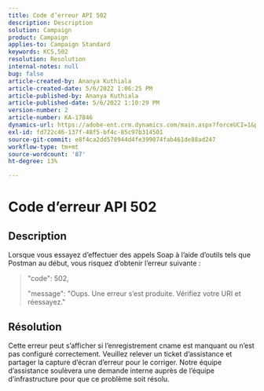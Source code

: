 ```yaml
---
title: Code d’erreur API 502
description: Description
solution: Campaign
product: Campaign
applies-to: Campaign Standard
keywords: KCS,502
resolution: Resolution
internal-notes: null
bug: false
article-created-by: Ananya Kuthiala
article-created-date: 5/6/2022 1:06:25 PM
article-published-by: Ananya Kuthiala
article-published-date: 5/6/2022 1:10:29 PM
version-number: 2
article-number: KA-17846
dynamics-url: https://adobe-ent.crm.dynamics.com/main.aspx?forceUCI=1&pagetype=entityrecord&etn=knowledgearticle&id=2a32a951-3dcd-ec11-a7b5-0022480b639b
exl-id: fd722c46-137f-48f5-bf4c-85c97b314501
source-git-commit: e8f4ca2dd578944d4fe399074fab461de88ad247
workflow-type: tm+mt
source-wordcount: '87'
ht-degree: 13%

---
```


# Code d’erreur API 502

## Description


Lorsque vous essayez d’effectuer des appels Soap à l’aide d’outils tels que Postman au début, vous risquez d’obtenir l’erreur suivante :




> &quot;code&quot;: 502,
> 
> &quot;message&quot;: &quot;Oups. Une erreur s’est produite. Vérifiez votre URI et réessayez.&quot;





## Résolution


Cette erreur peut s’afficher si l’enregistrement cname est manquant ou n’est pas configuré correctement. Veuillez relever un ticket d’assistance et partager la capture d’écran d’erreur pour le corriger. Notre équipe d’assistance soulèvera une demande interne auprès de l’équipe d’infrastructure pour que ce problème soit résolu.

